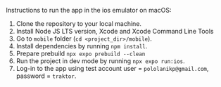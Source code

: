 Instructions to run the app in the ios emulator on macOS:

1. Clone the repository to your local machine.
2. Install Node JS LTS version, Xcode and Xcode Command Line Tools
3. Go to `mobile` folder (`cd <project_dir>/mobile`).
4. Install dependencies by running `npm install`.
5. Prepare prebuild `npx expo prebuild --clean`
6. Run the project in dev mode by running `npx expo run:ios`.
7. Log-in to the app using test account user = `pololanikp@gmail.com`, password = `traktor`.
